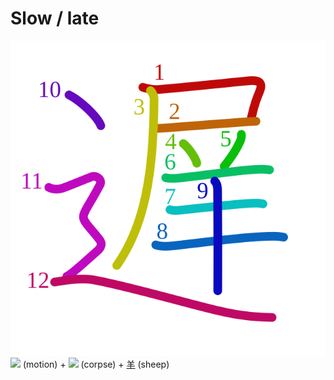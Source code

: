 # Slow / late
![9045](Kanji/kanji-colorize/9045.svg)
![](http://www.kanjidamage.com/assets/radsmall/moving-0e80c2bf34c8fb0abb4d80bddd87b84d2e0840852ee5f185818858a6f305b652.jpg) (motion) + ![](http://www.kanjidamage.com/assets/radsmall/corpse-e9d04cdb58636c681392fc1587c004a63c6d04a1eb3a5c3bf94b9ab1e4117a0f.jpg) (corpse) + [羊](Kanji/kanji-dict/羊.md) (sheep) 